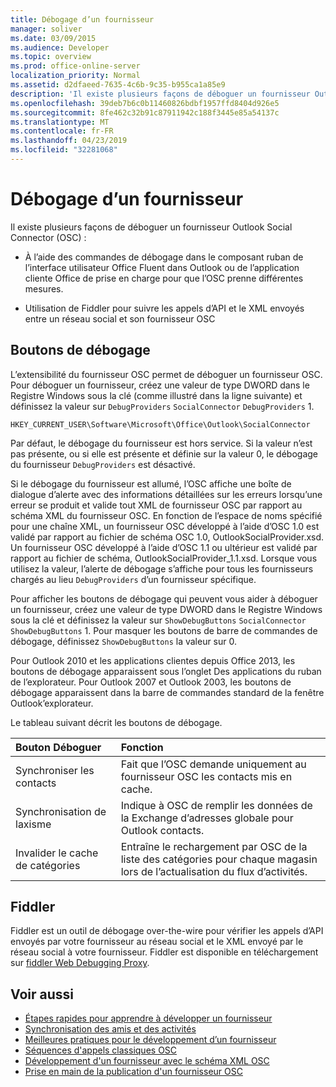 ```yaml
---
title: Débogage d’un fournisseur
manager: soliver
ms.date: 03/09/2015
ms.audience: Developer
ms.topic: overview
ms.prod: office-online-server
localization_priority: Normal
ms.assetid: d2dfaeed-7635-4c6b-9c35-b955ca1a85e9
description: 'Il existe plusieurs façons de déboguer un fournisseur Outlook Social Connector (OSC) :'
ms.openlocfilehash: 39deb7b6c0b11460826bdbf1957ffd8404d926e5
ms.sourcegitcommit: 8fe462c32b91c87911942c188f3445e85a54137c
ms.translationtype: MT
ms.contentlocale: fr-FR
ms.lasthandoff: 04/23/2019
ms.locfileid: "32281068"
---
```

# <a name="debugging-a-provider"></a>Débogage d’un fournisseur

Il existe plusieurs façons de déboguer un fournisseur Outlook Social Connector (OSC) : 
  
- À l’aide des commandes de débogage dans le composant ruban de l’interface utilisateur Office Fluent dans Outlook ou de l’application cliente Office de prise en charge pour que l’OSC prenne différentes mesures.
    
- Utilisation de Fiddler pour suivre les appels d’API et le XML envoyés entre un réseau social et son fournisseur OSC
    
## <a name="debug-buttons"></a>Boutons de débogage

L’extensibilité du fournisseur OSC permet de déboguer un fournisseur OSC. Pour déboguer un fournisseur, créez une valeur de type DWORD dans le Registre Windows sous la clé (comme illustré dans la ligne suivante) et définissez la valeur sur `DebugProviders` `SocialConnector` `DebugProviders` 1. 
  
`HKEY_CURRENT_USER\Software\Microsoft\Office\Outlook\SocialConnector`
  
Par défaut, le débogage du fournisseur est hors service. Si la valeur n’est pas présente, ou si elle est présente et définie sur la valeur 0, le débogage du fournisseur  `DebugProviders` est désactivé. 
  
Si le débogage du fournisseur est allumé, l’OSC affiche une boîte de dialogue d’alerte avec des informations détaillées sur les erreurs lorsqu’une erreur se produit et valide tout XML de fournisseur OSC par rapport au schéma XML du fournisseur OSC. En fonction de l’espace de noms spécifié pour une chaîne XML, un fournisseur OSC développé à l’aide d’OSC 1.0 est validé par rapport au fichier de schéma OSC 1.0, OutlookSocialProvider.xsd. Un fournisseur OSC développé à l’aide d’OSC 1.1 ou ultérieur est validé par rapport au fichier de schéma, OutlookSocialProvider_1.1.xsd. Lorsque vous utilisez la valeur, l’alerte de débogage s’affiche pour tous les fournisseurs chargés au lieu  `DebugProviders` d’un fournisseur spécifique. 
  
Pour afficher les boutons de débogage qui peuvent vous aider à déboguer un fournisseur, créez une valeur de type DWORD dans le Registre Windows sous la clé et définissez la valeur sur `ShowDebugButtons` `SocialConnector` `ShowDebugButtons` 1. Pour masquer les boutons de barre de commandes de débogage, définissez  `ShowDebugButtons` la valeur sur 0. 
  
Pour Outlook 2010 et les applications clientes depuis Office 2013, les  boutons de débogage apparaissent sous l’onglet Des applications du ruban de l’explorateur. Pour Outlook 2007 et Outlook 2003, les boutons de débogage apparaissent dans la barre de commandes standard de la fenêtre Outlook’explorateur. 
  
Le tableau suivant décrit les boutons de débogage.
  
|**Bouton Déboguer**|**Fonction**|
|:-----|:-----|
|Synchroniser les contacts  <br/> |Fait que l’OSC demande uniquement au fournisseur OSC les contacts mis en cache.  <br/> |
|Synchronisation de laxisme  <br/> |Indique à OSC de remplir les données de la Exchange d’adresses globale pour Outlook contacts.  <br/> |
|Invalider le cache de catégories  <br/> |Entraîne le rechargement par OSC de la liste des catégories pour chaque magasin lors de l’actualisation du flux d’activités.  <br/> |
   
## <a name="fiddler"></a>Fiddler

Fiddler est un outil de débogage over-the-wire pour vérifier les appels d’API envoyés par votre fournisseur au réseau social et le XML envoyé par le réseau social à votre fournisseur. Fiddler est disponible en téléchargement sur [fiddler Web Debugging Proxy](https://www.fiddler2.com/fiddler2/version.asp).
  
## <a name="see-also"></a>Voir aussi

- [Étapes rapides pour apprendre à développer un fournisseur](quick-steps-for-learning-to-develop-a-provider.md)  
- [Synchronisation des amis et des activités](synchronizing-friends-and-activities.md) 
- [Meilleures pratiques pour le développement d’un fournisseur](best-practices-for-developing-a-provider.md)
- [Séquences d'appels classiques OSC](osc-typical-calling-sequences.md)  
- [Développement d'un fournisseur avec le schéma XML OSC](developing-a-provider-with-the-osc-xml-schema.md)  
- [Prise en main de la publication d'un fournisseur OSC](getting-ready-to-release-an-osc-provider.md)

